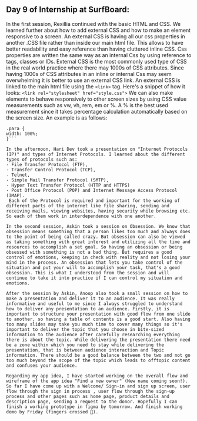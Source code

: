 ## Day 9 of Internship at SurfBoard:

In the first session, Rexillia continued with the basic HTML and CSS. We learned further about how to add external CSS and how to make an element responsive to a screen. An external CSS is having all our css properties in another .CSS file rather than inside our main html file. This allows to have better readability and easy reference than having cluttered inline CSS. Css properties are written the same way as an internal Css by using reference to tags, classes or IDs. External CSS is the most commonly used type of CSS in the real world practice where there may 1000s of CSS attributes. Since having 1000s of CSS attributes in an inline or internal Css may seem overwhelming it is better to use an external CSS link. An external CSS is linked to the main html file using the `<link>` tag.  Here's a snippet of how it looks:
```<link rel="stylesheet" href="style.css">```
We can also make elements to behave responsively to other screen sizes by using CSS value measurements such as vw, vh, rem, em or %. A % is the best used measurement since it takes percentage calculation automatically based on the screen size. An example is as follows:

```
.para {
width: 100%;
}```

In the afternoon, Hari Dev took a presentation on "Internet Protocols (IP)" and types of Internet Protocols. I learned about the different types of protocols such as:
- File Transfer Protocol (FTP), 
- Transfer Control Protocol (TCP),
- Telnet, 
- Simple Mail Transfer Protocol (SMTP),
- Hyper Text Transfer Protocol (HTTP and HTTPS)
- Post Office Protocol (POP) and Internet Message Access Protocol (IMAP).
 Each of the Protocol is required and important for the working of different parts of the internet like file sharing, sending and receiving mails, viewing websites, having security while browsing etc. So each of them work in interdependence with one another.

In the second session, Askin took a session on Obsession. We know that obsession means something that a person likes too much and always does to the point of being called crazy. But obsession can also be viewed as taking something with great interest and utilizing all the time and resources to accomplish a set goal. So having an obsession or being obsessed with something is not a bad thing. But requires a good control of emotions, keeping in check with reality and not losing your mind in the process. An obsession that lets you take control of the situation and put your will to accomplish your task, that's a good obsession. This is what I understood from the session and will continue to take it into practice if I can control my situation and emotions.

After the session by Askin, Anoop also took a small session on how to make a presentation and deliver it to an audience. It was really informative and useful to me since I always struggled to understand how to deliver any presentation to an audience. Firstly, it is important to structure your presentation with good flow from one slide to another, so having a table of contents is a good start. Also having too many slides may take you much time to cover many things so it's important to deliver the topic that you choose in bite-sized information to the audience after carefully researching everything there is about the topic. While delivering the presentation there need be a zone within which you need to stay while delivering the presentation, that is between audience interaction and Topic information. There should be a good balance between the two and not go too much beyond the scope of the topic which leads to offtopic content and confuses your audience.

Regarding my app idea, I have started working on the overall flow and wireframe of the app idea "Find a new owner" (New name coming soon!). So far I have come up with a Welcome/ Sign-in and sign up screen, user flow through the sign in process , user flow through the sign-up process and other pages such as home page, product details and description page, sending a request to the donor. Hopefully I can finish a working prototype in figma by tomorrow. And finish working demo by Friday (fingers crossed 🤞).





